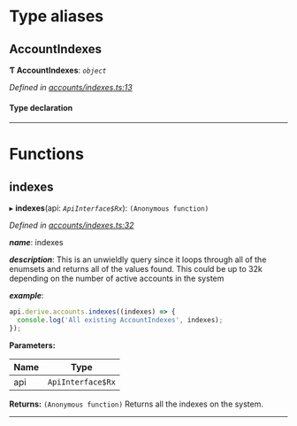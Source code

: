 

# Type aliases

<a id="accountindexes"></a>

##  AccountIndexes

**Ƭ AccountIndexes**: *`object`*

*Defined in [accounts/indexes.ts:13](https://github.com/polkadot-js/api/blob/7e5b09a/packages/api-derive/src/accounts/indexes.ts#L13)*

#### Type declaration

[index: `string`]: `AccountIndex`

___

# Functions

<a id="indexes"></a>

##  indexes

▸ **indexes**(api: *`ApiInterface$Rx`*): `(Anonymous function)`

*Defined in [accounts/indexes.ts:32](https://github.com/polkadot-js/api/blob/7e5b09a/packages/api-derive/src/accounts/indexes.ts#L32)*

*__name__*: indexes

*__description__*: This is an unwieldly query since it loops through all of the enumsets and returns all of the values found. This could be up to 32k depending on the number of active accounts in the system

*__example__*:   

```javascript
api.derive.accounts.indexes((indexes) => {
  console.log('All existing AccountIndexes', indexes);
});
```

**Parameters:**

| Name | Type |
| ------ | ------ |
| api | `ApiInterface$Rx` |

**Returns:** `(Anonymous function)`
Returns all the indexes on the system.

___

